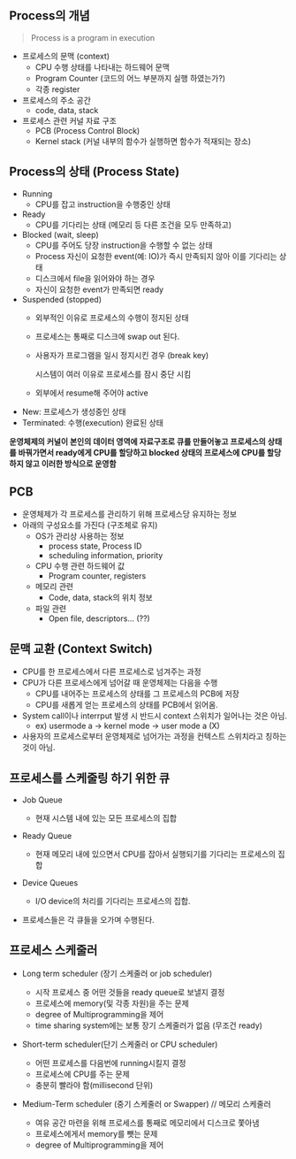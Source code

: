 ## Process의 개념

> Process is a program in execution
> 
- 프로세스의 문맥 (context)
    - CPU 수행 상태를 나타내는 하드웨어 문맥
    - Program Counter (코드의 어느 부분까지 실행 하였는가?)
    - 각종 register
- 프로세스의 주소 공간
    - code, data, stack
- 프로세스 관련 커널 자료 구조
    - PCB (Process Control Block)
    - Kernel stack (커널 내부의 함수가 실행하면 함수가 적재되는 장소)
    

## Process의 상태 (Process State)

- Running
    - CPU를 잡고 instruction을 수행중인 상태
- Ready
    - CPU를 기다리는 상태 (메모리 등 다른 조건을 모두 만족하고)
- Blocked (wait, sleep)
    - CPU를 주어도 당장 instruction을 수행할 수 없는 상태
    - Process 자신이 요청한 event(예: IO)가 즉시 만족되지 않아 이를 기다리는 상태
    - 디스크에서 file을 읽어와야 하는 경우
    - 자신이 요청한 event가 만족되면 ready
- Suspended (stopped)
    - 외부적인 이유로 프로세스의 수행이 정지된 상태
    - 프로세스는 통째로 디스크에 swap out 된다.
    - 사용자가 프로그램을 일시 정지시킨 경우 (break key)
        
        시스템이 여러 이유로 프로세스를 잠시 중단 시킴
        
    - 외부에서 resume해 주어야 active
- New: 프로세스가 생성중인 상태
- Terminated: 수행(execution) 완료된 상태

**운영체제의 커널이 본인의 데이터 영역에 자료구조로 큐를 만들어놓고 프로세스의 상태를 바꿔가면서 ready에게 CPU를 할당하고 blocked 상태의 프로세스에 CPU를 할당하지 않고 이러한 방식으로 운영함**

## PCB

- 운영체제가 각 프로세스를 관리하기 위해 프로세스당 유지하는 정보
- 아래의 구성요소를 가진다 (구조체로 유지)
    - OS가 관리상 사용하는 정보
        - process state, Process ID
        - scheduling information, priority
    - CPU 수행 관련 하드웨어 값
        - Program counter, registers
    - 메모리 관련
        - Code, data, stack의 위치 정보
    - 파일 관련
        - Open file, descriptors... (??)

## 문맥 교환 (Context Switch)

- CPU를 한 프로세스에서 다른 프로세스로 넘겨주는 과정
- CPU가 다른 프로세스에게 넘어갈 때 운영체제는 다음을 수행
    - CPU를 내어주는 프로세스의 상태를 그 프로세스의 PCB에 저장
    - CPU를 새롭게 얻는 프로세스의 상태를 PCB에서 읽어옴.
- System call이나 interrput 발생 시 반드시 context 스위치가 일어나는 것은 아님.
    - ex) usermode a → kernel mode → user mode a (X)
- 사용자의 프로세스로부터 운영체제로 넘어가는 과정을 컨텍스트 스위치라고 칭하는 것이 아님.

## 프로세스를 스케줄링 하기 위한 큐

- Job Queue
    - 현재 시스템 내에 있는 모든 프로세스의 집합
- Ready Queue
    - 현재 메모리 내에 있으면서 CPU를 잡아서 실행되기를 기다리는 프로세스의 집합
- Device Queues
    - I/O device의 처리를 기다리는 프로세스의 집합.
    
- 프로세스들은 각 큐들을 오가며 수행된다.

## 프로세스 스케줄러

- Long term scheduler (장기 스케줄러 or job scheduler)
    - 시작 프로세스 중 어떤 것들을 ready queue로 보낼지 결정
    - 프로세스에 memory(및 각종 자원)을 주는 문제
    - degree of Multiprogramming을 제어
    - time sharing system에는 보통 장기 스케줄러가 없음 (무조건 ready)
    
- Short-term scheduler(단기 스케줄러 or CPU scheduler)
    - 어떤 프로세스를 다음번에 running시킬지 결정
    - 프로세스에 CPU를 주는 문제
    - 충분히 빨라야 함(millisecond 단위)

- Medium-Term scheduler (중기 스케줄러 or Swapper) // 메모리 스케줄러
    - 여유 공간 마련을 위해 프로세스를 통째로 메모리에서 디스크로 쫓아냄
    - 프로세스에게서 memory를 뺏는 문제
    - degree of Multiprogramming을 제어